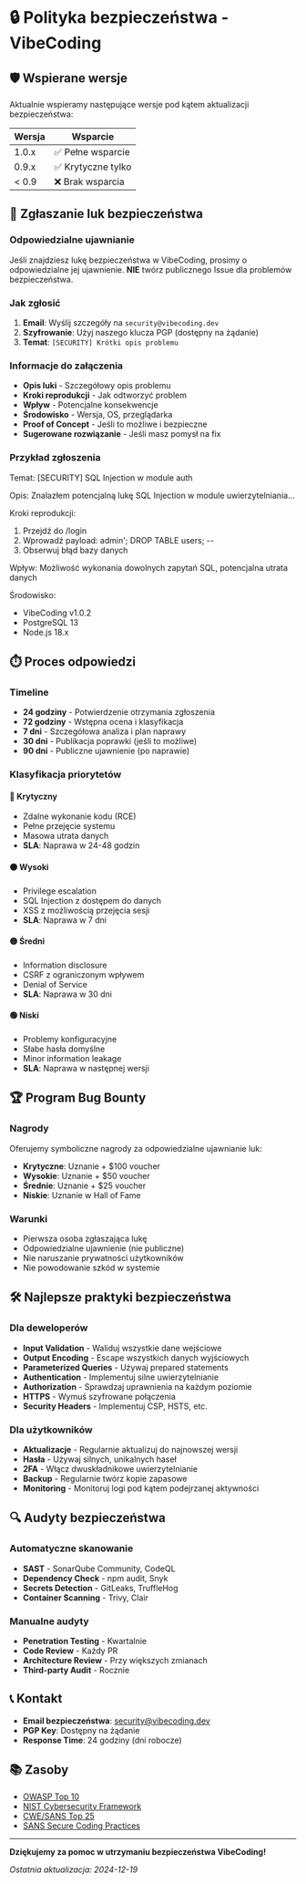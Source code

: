 # 🔒 Polityka bezpieczeństwa - VibeCoding

## 🛡️ Wspierane wersje

Aktualnie wspieramy następujące wersje pod kątem aktualizacji bezpieczeństwa:

| Wersja | Wsparcie           |
| ------ | ------------------ |
| 1.0.x  | ✅ Pełne wsparcie  |
| 0.9.x  | ✅ Krytyczne tylko |
| < 0.9  | ❌ Brak wsparcia   |

## 🚨 Zgłaszanie luk bezpieczeństwa

### Odpowiedzialne ujawnianie

Jeśli znajdziesz lukę bezpieczeństwa w VibeCoding, prosimy o odpowiedzialne jej ujawnienie. **NIE** twórz publicznego Issue dla problemów bezpieczeństwa.

### Jak zgłosić

1. **Email**: Wyślij szczegóły na `security@vibecoding.dev`
2. **Szyfrowanie**: Użyj naszego klucza PGP (dostępny na żądanie)
3. **Temat**: `[SECURITY] Krótki opis problemu`

### Informacje do załączenia

- **Opis luki** - Szczegółowy opis problemu
- **Kroki reprodukcji** - Jak odtworzyć problem
- **Wpływ** - Potencjalne konsekwencje
- **Środowisko** - Wersja, OS, przeglądarka
- **Proof of Concept** - Jeśli to możliwe i bezpieczne
- **Sugerowane rozwiązanie** - Jeśli masz pomysł na fix

### Przykład zgłoszenia

Temat: [SECURITY] SQL Injection w module auth

Opis:
Znalazłem potencjalną lukę SQL Injection w module uwierzytelniania...

Kroki reprodukcji:

1. Przejdź do /login
2. Wprowadź payload: admin'; DROP TABLE users; --
3. Obserwuj błąd bazy danych

Wpływ:
Możliwość wykonania dowolnych zapytań SQL, potencjalna utrata danych

Środowisko:

- VibeCoding v1.0.2
- PostgreSQL 13
- Node.js 18.x

## ⏱️ Proces odpowiedzi

### Timeline

- **24 godziny** - Potwierdzenie otrzymania zgłoszenia
- **72 godziny** - Wstępna ocena i klasyfikacja
- **7 dni** - Szczegółowa analiza i plan naprawy
- **30 dni** - Publikacja poprawki (jeśli to możliwe)
- **90 dni** - Publiczne ujawnienie (po naprawie)

### Klasyfikacja priorytetów

#### 🔴 Krytyczny

- Zdalne wykonanie kodu (RCE)
- Pełne przejęcie systemu
- Masowa utrata danych
- **SLA**: Naprawa w 24-48 godzin

#### 🟠 Wysoki

- Privilege escalation
- SQL Injection z dostępem do danych
- XSS z możliwością przejęcia sesji
- **SLA**: Naprawa w 7 dni

#### 🟡 Średni

- Information disclosure
- CSRF z ograniczonym wpływem
- Denial of Service
- **SLA**: Naprawa w 30 dni

#### 🟢 Niski

- Problemy konfiguracyjne
- Słabe hasła domyślne
- Minor information leakage
- **SLA**: Naprawa w następnej wersji

## 🏆 Program Bug Bounty

### Nagrody

Oferujemy symboliczne nagrody za odpowiedzialne ujawnianie luk:

- **Krytyczne**: Uznanie + $100 voucher
- **Wysokie**: Uznanie + $50 voucher
- **Średnie**: Uznanie + $25 voucher
- **Niskie**: Uznanie w Hall of Fame

### Warunki

- Pierwsza osoba zgłaszająca lukę
- Odpowiedzialne ujawnienie (nie publiczne)
- Nie naruszanie prywatności użytkowników
- Nie powodowanie szkód w systemie

## 🛠️ Najlepsze praktyki bezpieczeństwa

### Dla deweloperów

- **Input Validation** - Waliduj wszystkie dane wejściowe
- **Output Encoding** - Escape wszystkich danych wyjściowych
- **Parameterized Queries** - Używaj prepared statements
- **Authentication** - Implementuj silne uwierzytelnianie
- **Authorization** - Sprawdzaj uprawnienia na każdym poziomie
- **HTTPS** - Wymuś szyfrowane połączenia
- **Security Headers** - Implementuj CSP, HSTS, etc.

### Dla użytkowników

- **Aktualizacje** - Regularnie aktualizuj do najnowszej wersji
- **Hasła** - Używaj silnych, unikalnych haseł
- **2FA** - Włącz dwuskładnikowe uwierzytelnianie
- **Backup** - Regularnie twórz kopie zapasowe
- **Monitoring** - Monitoruj logi pod kątem podejrzanej aktywności

## 🔍 Audyty bezpieczeństwa

### Automatyczne skanowanie

- **SAST** - SonarQube Community, CodeQL
- **Dependency Check** - npm audit, Snyk
- **Secrets Detection** - GitLeaks, TruffleHog
- **Container Scanning** - Trivy, Clair

### Manualne audyty

- **Penetration Testing** - Kwartalnie
- **Code Review** - Każdy PR
- **Architecture Review** - Przy większych zmianach
- **Third-party Audit** - Rocznie

## 📞 Kontakt

- **Email bezpieczeństwa**: <security@vibecoding.dev>
- **PGP Key**: Dostępny na żądanie
- **Response Time**: 24 godziny (dni robocze)

## 📚 Zasoby

- [OWASP Top 10](https://owasp.org/www-project-top-ten/)
- [NIST Cybersecurity Framework](https://www.nist.gov/cyberframework)
- [CWE/SANS Top 25](https://cwe.mitre.org/top25/)
- [SANS Secure Coding Practices](https://www.sans.org/white-papers/2172/)

---

**Dziękujemy za pomoc w utrzymaniu bezpieczeństwa VibeCoding!**

_Ostatnia aktualizacja: 2024-12-19_
